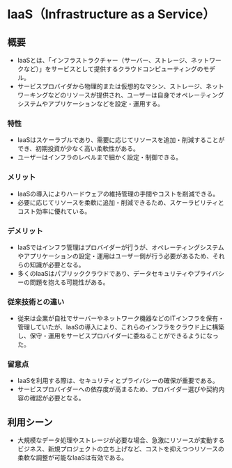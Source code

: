 # IaaS（Infrastructure as a Service）
## 概要
* IaaSとは、「インフラストラクチャー（サーバー、ストレージ、ネットワークなど）」をサービスとして提供するクラウドコンピューティングのモデル。
* サービスプロバイダから物理的または仮想的なマシン、ストレージ、ネットワーキングなどのリソースが提供され、ユーザーは自身でオペレーティングシステムやアプリケーションなどを設定・運用する。
### 特性
* IaaSはスケーラブルであり、需要に応じてリソースを追加・削減することができ、初期投資が少なく高い柔軟性がある。
* ユーザーはインフラのレベルまで細かく設定・制御できる。
### メリット
* IaaSの導入によりハードウェアの維持管理の手間やコストを削減できる。
* 必要に応じてリソースを柔軟に追加・削減できるため、スケーラビリティとコスト効率に優れている。
### デメリット
* IaaSではインフラ管理はプロバイダーが行うが、オペレーティングシステムやアプリケーションの設定・運用はユーザー側が行う必要があるため、それらの知識が必要となる。
* 多くのIaaSはパブリッククラウドであり、データセキュリティやプライバシーの問題を抱える可能性がある。
### 従来技術との違い
* 従来は企業が自社でサーバーやネットワーク機器などのITインフラを保有・管理していたが、IaaSの導入により、これらのインフラをクラウド上に構築し、保守・運用をサービスプロバイダーに委ねることができるようになった。
### 留意点
* IaaSを利用する際は、セキュリティとプライバシーの確保が重要である。
* サービスプロバイダーへの依存度が高まるため、プロバイダー選びや契約内容の確認が必要となる。
## 利用シーン
* 大規模なデータ処理やストレージが必要な場合、急激にリソースが変動するビジネス、新規プロジェクトの立ち上げなど、コストを抑えつつリソースの柔軟な調整が可能なIaaSは有効である。
